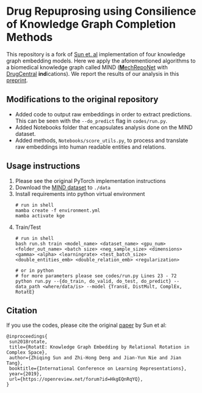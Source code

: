 # Drug Repuprosing using Consilience of Knowledge Graph Completion Methods
This repository is a fork of [Sun et. al](https://openreview.net/forum?id=HkgEQnRqYQ) implementation of four knowledge graph embedding models. Here we apply the aforementioned algorithms to a biomedical knowledge graph called MIND ([**M**echRepoNet](https://github.com/SuLab/MechRepoNet) with [DrugCentral](https://drugcentral.org/) **ind**ications). We report the results of our analysis in this [preprint](https://www.biorxiv.org/content/10.1101/2023.05.12.540594v3).

## Modifications to the original repository
* Added code to output raw embeddings in order to extract predictions. This can be seen with the `--do_predict` flag in `codes/run.py`.
* Added Notebooks folder that encapsulates analysis done on the MIND dataset.
* Added methods, `Notebooks/score_utils.py`, to process and translate raw embeddings into human readable entities and relations.

## Usage instructions
1. Please see the original PyTorch implementation instructions
2. Download the [MIND dataset](https://zenodo.org/records/8117748) to `./data`
3. Install requirements into python virtual environment
   ```
   # run in shell
   mamba create -f environment.yml
   mamba activate kge
   
   ``` 
5. Train/Test
   ```
   # run in shell
   bash run.sh train <model_name> <dataset_name> <gpu_num> <folder_out_name> <batch size> <neg_sample_size> <dimensions> <gamma> <alpha> <learningrate> <test_batch_size> <double_entities_emb> <double_relation_emb> <regularization>

   # or in python
   # for more parameters please see codes/run.py Lines 23 - 72
   python run.py --{do_train, do_valid, do_test, do_predict} --data_path <where/data/is> --model {TransE, DistMult, ComplEx, RotatE}
   ```

## Citation

If you use the codes, please cite the original [paper](https://openreview.net/forum?id=HkgEQnRqYQ) by Sun et al:
```
@inproceedings{
 sun2018rotate,
 title={RotatE: Knowledge Graph Embedding by Relational Rotation in Complex Space},
 author={Zhiqing Sun and Zhi-Hong Deng and Jian-Yun Nie and Jian Tang},
 booktitle={International Conference on Learning Representations},
 year={2019},
 url={https://openreview.net/forum?id=HkgEQnRqYQ},
}
```
